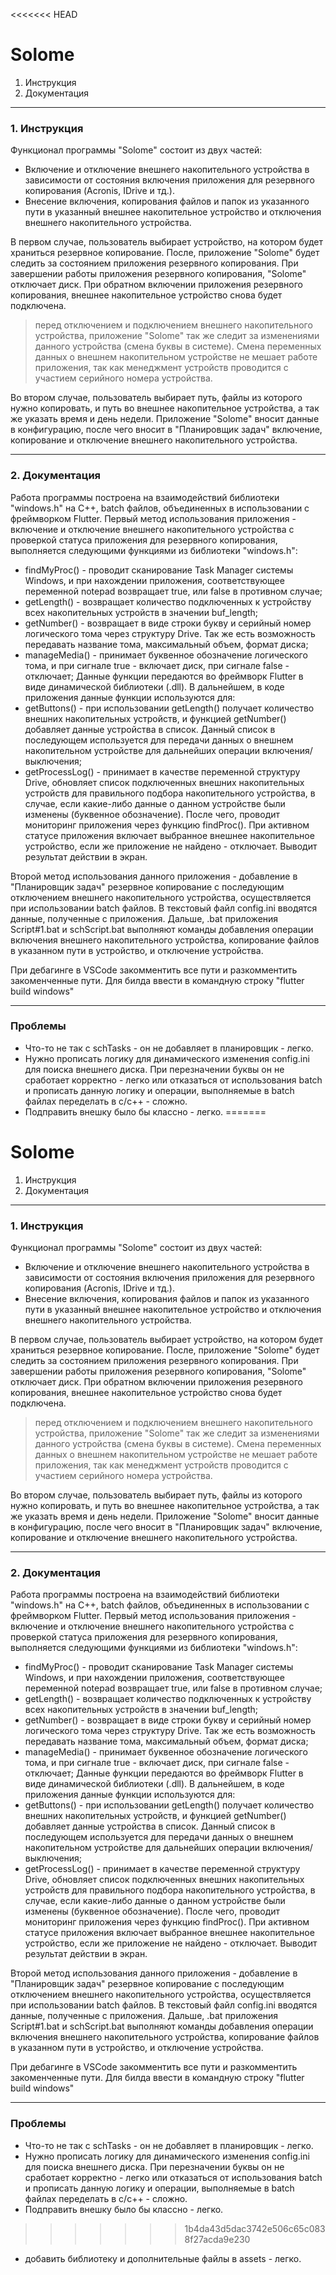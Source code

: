 <<<<<<< HEAD
# Solome
1. Инструкция
2. Документация

---

### 1. Инструкция

Функционал программы "Solome" состоит из двух частей:
- Включение и отключение внешнего накопительного устройства в зависимости от состояния включения приложения для резервного копирования (Acronis, IDrive и тд.).
- Внесение включения, копирования файлов и папок из указанного пути в указанный внешнее накопительное устройство и отключения внешнего накопительного устройства.

В первом случае, пользователь выбирает устройство, на котором будет храниться резервное копирование. После, приложение "Solome" будет следить за состоянием приложения резервного копирования. При завершении работы приложения резервного копирования, "Solome" отключает диск. При обратном включении приложения резервного копирования, внешнее накопительное устройство снова будет подключена.
> перед отключением и подключением внешнего накопительного устройства, приложение "Solome" так же следит за изменениями данного устройства (смена буквы в системе). Смена переменных данных о внешнем накопительном устройстве не мешает работе приложения, так как менеджмент устройств проводится с участием серийного номера устройства.

Во втором случае, пользователь выбирает путь, файлы из которого нужно копировать, и путь во внешнее накопительное устройства, а так же указать время и день недели. Приложение "Solome" вносит данные в конфигурацию, после чего вносит в "Планировщик задач" включение, копирование и отключение внешнего накопительного устройства.

---

### 2. Документация

Работа программы построена на взаимодействий библиотеки "windows.h" на C++, batch файлов, объединенных в использовании с фреймворком Flutter. 
Первый метод использования приложения - включение и отключение внешнего накопительного устройства с проверкой статуса приложения для резервного копирования, выполняется следующими функциями из библиотеки "windows.h":
- findMyProc() - проводит сканирование Task Manager системы Windows, и при нахождении приложения, соответствующее переменной notepad возвращает true, или false в противном случае;
- getLength() - возвращает количество подключенных к устройству всех накопительных устройств в значении buf_length;
- getNumber() - возвращает в виде строки букву и серийный номер логического тома через структуру Drive. Так же есть возможность передавать название тома, максимальный объем, формат диска;
- manageMedia() - принимает буквенное обозначение логического тома, и при сигнале true - включает диск, при сигнале false - отключает;
Данные функции передаются во фреймворк Flutter в виде динамической библиотеки (.dll). В дальнейшем, в коде приложения данные функции используются для:
- getButtons() - при использовании getLength() получает количество внешних накопительных устройств, и функцией getNumber() добавляет данные устройства в список. Данный список в последующем используется для передачи данных о внешнем накопительном устройстве для дальнейших операции включения/выключения;
- getProcessLog() - принимает в качестве переменной структуру Drive, обновляет список подключенных внешних накопительных устройств для правильного подбора накопительного устройства, в случае, если какие-либо данные о данном устройстве были изменены (буквенное обозначение). После чего, проводит мониторинг приложения через функцию findProc(). При активном статусе приложения включает выбранное внешнее накопительное устройство, если же приложение не найдено - отключает. Выводит результат действии в экран.

Второй метод использования данного приложения - добавление в "Планировщик задач" резервное копирование с последующим отключением внешнего накопительного устройства, осуществляется при использовании batch файлов.
В текстовый файл config.ini вводятся данные, полученные с приложения. Дальше, .bat приложения Script#1.bat и schScript.bat выполняют команды добавления операции включения внешнего накопительного устройства, копирование файлов в указанном пути в устройство, и отключение устройства.

При дебагинге в VSCode закомментить все пути и разкомментить закоменченные пути. Для билда ввести в командную строку "flutter build windows"

---
### Проблемы

- Что-то не так с schTasks - он не добавляет в планировщик - легко.
- Нужно прописать логику для динамического изменения config.ini для поиска внешнего диска. При перезначении буквы он не сработает корректно - легко или отказаться от использования batch и прописать данную логику и операции, выполняемые в batch файлах переделать в c/c++ - сложно.
- Подправить внешку было бы классно - легко.
=======
# Solome
1. Инструкция
2. Документация

---

### 1. Инструкция

Функционал программы "Solome" состоит из двух частей:
- Включение и отключение внешнего накопительного устройства в зависимости от состояния включения приложения для резервного копирования (Acronis, IDrive и тд.).
- Внесение включения, копирования файлов и папок из указанного пути в указанный внешнее накопительное устройство и отключения внешнего накопительного устройства.

В первом случае, пользователь выбирает устройство, на котором будет храниться резервное копирование. После, приложение "Solome" будет следить за состоянием приложения резервного копирования. При завершении работы приложения резервного копирования, "Solome" отключает диск. При обратном включении приложения резервного копирования, внешнее накопительное устройство снова будет подключена.
> перед отключением и подключением внешнего накопительного устройства, приложение "Solome" так же следит за изменениями данного устройства (смена буквы в системе). Смена переменных данных о внешнем накопительном устройстве не мешает работе приложения, так как менеджмент устройств проводится с участием серийного номера устройства.

Во втором случае, пользователь выбирает путь, файлы из которого нужно копировать, и путь во внешнее накопительное устройства, а так же указать время и день недели. Приложение "Solome" вносит данные в конфигурацию, после чего вносит в "Планировщик задач" включение, копирование и отключение внешнего накопительного устройства.

---

### 2. Документация

Работа программы построена на взаимодействий библиотеки "windows.h" на C++, batch файлов, объединенных в использовании с фреймворком Flutter. 
Первый метод использования приложения - включение и отключение внешнего накопительного устройства с проверкой статуса приложения для резервного копирования, выполняется следующими функциями из библиотеки "windows.h":
- findMyProc() - проводит сканирование Task Manager системы Windows, и при нахождении приложения, соответствующее переменной notepad возвращает true, или false в противном случае;
- getLength() - возвращает количество подключенных к устройству всех накопительных устройств в значении buf_length;
- getNumber() - возвращает в виде строки букву и серийный номер логического тома через структуру Drive. Так же есть возможность передавать название тома, максимальный объем, формат диска;
- manageMedia() - принимает буквенное обозначение логического тома, и при сигнале true - включает диск, при сигнале false - отключает;
Данные функции передаются во фреймворк Flutter в виде динамической библиотеки (.dll). В дальнейшем, в коде приложения данные функции используются для:
- getButtons() - при использовании getLength() получает количество внешних накопительных устройств, и функцией getNumber() добавляет данные устройства в список. Данный список в последующем используется для передачи данных о внешнем накопительном устройстве для дальнейших операции включения/выключения;
- getProcessLog() - принимает в качестве переменной структуру Drive, обновляет список подключенных внешних накопительных устройств для правильного подбора накопительного устройства, в случае, если какие-либо данные о данном устройстве были изменены (буквенное обозначение). После чего, проводит мониторинг приложения через функцию findProc(). При активном статусе приложения включает выбранное внешнее накопительное устройство, если же приложение не найдено - отключает. Выводит результат действии в экран.

Второй метод использования данного приложения - добавление в "Планировщик задач" резервное копирование с последующим отключением внешнего накопительного устройства, осуществляется при использовании batch файлов.
В текстовый файл config.ini вводятся данные, полученные с приложения. Дальше, .bat приложения Script#1.bat и schScript.bat выполняют команды добавления операции включения внешнего накопительного устройства, копирование файлов в указанном пути в устройство, и отключение устройства.

При дебагинге в VSCode закомментить все пути и разкомментить закоменченные пути. Для билда ввести в командную строку "flutter build windows"

---
### Проблемы

- Что-то не так с schTasks - он не добавляет в планировщик - легко.
- Нужно прописать логику для динамического изменения config.ini для поиска внешнего диска. При перезначении буквы он не сработает корректно - легко или отказаться от использования batch и прописать данную логику и операции, выполняемые в batch файлах переделать в c/c++ - сложно.
- Подправить внешку было бы классно - легко.
>>>>>>> 1b4da43d5dac3742e506c65c0838f27acda9e230
- добавить библиотеку и дополнительные файлы в assets - легко.